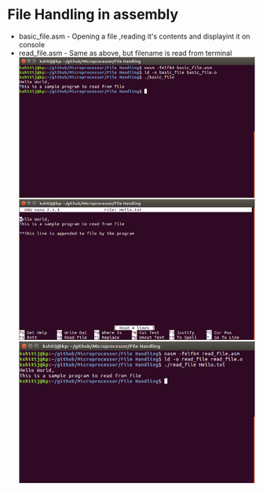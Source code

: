 # File Handling in assembly
* basic_file.asm - Opening a file ,reading it's contents and displayint it on console
* read_file.asm - Same as above, but filename is read from terminal
![](screenshots/file_1.png)
![](screenshots/file_2.png)
![](screenshots/file_3.png)
